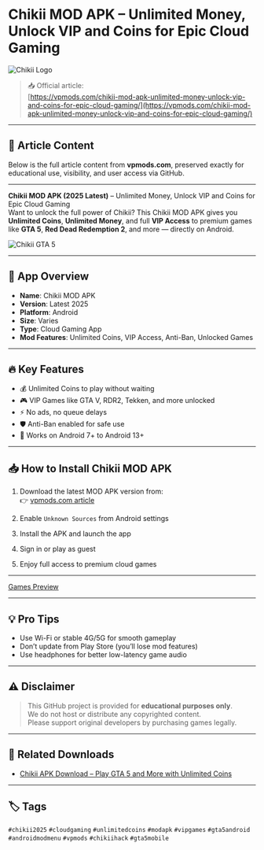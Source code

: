 # Chikii MOD APK – Unlimited Money, Unlock VIP and Coins for Epic Cloud Gaming

![Chikii Logo](https://vpmods.com/wp-content/uploads/2025/06/Chikii-MOD-APK-for-Android-Safe-Download-Guide-VIP-Coins-Unlocked-150x150.png)

> 📥 Official article:  
[https://vpmods.com/chikii-mod-apk-unlimited-money-unlock-vip-and-coins-for-epic-cloud-gaming/](https://vpmods.com/chikii-mod-apk-unlimited-money-unlock-vip-and-coins-for-epic-cloud-gaming/)

---

## 📝 Article Content

Below is the full article content from **vpmods.com**, preserved exactly for educational use, visibility, and user access via GitHub.

---

**Chikii MOD APK (2025 Latest)** – Unlimited Money, Unlock VIP and Coins for Epic Cloud Gaming  
Want to unlock the full power of Chikii? This Chikii MOD APK gives you **Unlimited Coins**, **Unlimited Money**, and full **VIP Access** to premium games like **GTA 5**, **Red Dead Redemption 2**, and more — directly on Android.

![Chikii GTA 5](https://vpmods.com/chikii-mod-apk-v4-vip-unlocked-unlimited-coins/)

---

## 📱 App Overview

- **Name**: Chikii MOD APK  
- **Version**: Latest 2025  
- **Platform**: Android  
- **Size**: Varies  
- **Type**: Cloud Gaming App  
- **Mod Features**: Unlimited Coins, VIP Access, Anti-Ban, Unlocked Games

---

## 🔥 Key Features

- 💰 Unlimited Coins to play without waiting
- 🎮 VIP Games like GTA V, RDR2, Tekken, and more unlocked
- ⚡ No ads, no queue delays
- 🛡️ Anti-Ban enabled for safe use
- 📲 Works on Android 7+ to Android 13+

---

## 📥 How to Install Chikii MOD APK

1. Download the latest MOD APK version from:  
👉 [vpmods.com article](https://vpmods.com/chikii-mod-apk-unlimited-money-unlock-vip-and-coins-for-epic-cloud-gaming/)

2. Enable `Unknown Sources` from Android settings  
3. Install the APK and launch the app  
4. Sign in or play as guest  
5. Enjoy full access to premium cloud games

---

[Games Preview](https://youtu.be/YOCtb4ztBeM)

---

## 💡 Pro Tips

- Use Wi-Fi or stable 4G/5G for smooth gameplay
- Don’t update from Play Store (you’ll lose mod features)
- Use headphones for better low-latency game audio

---

## ⚠️ Disclaimer

> This GitHub project is provided for **educational purposes only**.  
> We do not host or distribute any copyrighted content.  
> Please support original developers by purchasing games legally.

---

## 🔗 Related Downloads

- [Chikii APK Download – Play GTA 5 and More with Unlimited Coins](https://vpmods.com/chikii-apk-download-play-gta-5-and-more-with-unlimited-coins-on-mobile/)
---

## 🏷️ Tags

`#chikii2025` `#cloudgaming` `#unlimitedcoins` `#modapk` `#vipgames` `#gta5android` `#androidmodmenu` `#vpmods` `#chikiihack` `#gta5mobile`
